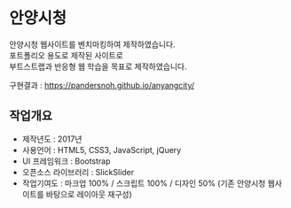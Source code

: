 # 안양시청
안양시청 웹사이트를 벤치마킹하여 제작하였습니다.<br/>
포트폴리오 용도로 제작된 사이트로<br/>
부트스트랩과 반응형 웹 학습을 목표로 제작하였습니다.

구현결과 : https://pandersnoh.github.io/anyangcity/

## 작업개요
- 제작년도 : 2017년
- 사용언어 : HTML5, CSS3, JavaScript, jQuery<br/>
- UI 프레임워크 : Bootstrap
- 오픈소스 라이브러리 : SlickSlider
- 작업기여도 : 마크업 100% / 스크립트 100% / 디자인 50% (기존 안양시청 웹사이트를 바탕으로 레이아웃 재구성)
